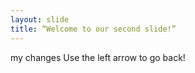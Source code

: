 ```yaml
---
layout: slide
title: “Welcome to our second slide!”
---
```

my changes
Use the left arrow to go back!
